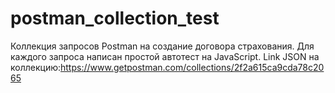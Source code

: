 # postman_collection_test
Коллекция запросов Postman на создание договора страхования. Для каждого запроса написан простой автотест на JavaScript.
Link JSON на коллекцию:https://www.getpostman.com/collections/2f2a615ca9cda78c2065
